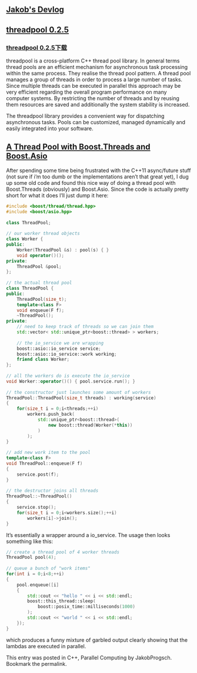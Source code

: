 ## [Jakob's Devlog](http://progsch.net/wordpress/?author=1)
## [threadpool 0.2.5](http://threadpool.sourceforge.net)
### [threadpool 0.2.5下载](https://sourceforge.net/projects/threadpool/files/threadpool/0.2.5%20%28Stable%29/threadpool-0_2_5-src.zip/download?use_mirror=jaist&download=)
threadpool is a cross-platform C++ thread pool library. In general terms thread pools are an efficient mechanism for asynchronous task processing within the same process. They realise the thread pool pattern.
A thread pool manages a group of threads in order to process a large number of tasks. Since multiple threads can be executed in parallel this approach may be very efficient regarding the overall program performance on many computer systems. By restricting the number of threads and by reusing them resources are saved and additionally the system stability is increased.

The threadpool library provides a convenient way for dispatching asynchronous tasks. Pools can be customized, managed dynamically and easily integrated into your software.

## [A Thread Pool with Boost.Threads and Boost.Asio](http://progsch.net/wordpress/?p=71)
After spending some time being frustrated with the C++11 async/future stuff (not sure if i’m too dumb or the implementations aren’t that great yet), I dug up some old code and found this nice way of doing a thread pool with Boost.Threads (obviously) and Boost.Asio. Since the code is actually pretty short for what it does I’ll just dump it here:
```cpp
#include <boost/thread/thread.hpp>
#include <boost/asio.hpp>
 
class ThreadPool;
 
// our worker thread objects
class Worker {
public:
    Worker(ThreadPool &s) : pool(s) { }
    void operator()();
private:
    ThreadPool &pool; 
};
 
// the actual thread pool
class ThreadPool {
public:
    ThreadPool(size_t);
    template<class F>
    void enqueue(F f);
    ~ThreadPool();
private:
    // need to keep track of threads so we can join them
    std::vector< std::unique_ptr<boost::thread> > workers;
     
    // the io_service we are wrapping
    boost::asio::io_service service;
    boost::asio::io_service::work working;
    friend class Worker;
};
 
// all the workers do is execute the io_service
void Worker::operator()() { pool.service.run(); }
 
// the constructor just launches some amount of workers
ThreadPool::ThreadPool(size_t threads) : working(service)
{
    for(size_t i = 0;i<threads;++i)
        workers.push_back(
            std::unique_ptr<boost::thread>(
                new boost::thread(Worker(*this))
            )
        );
}
 
// add new work item to the pool
template<class F>
void ThreadPool::enqueue(F f)
{
    service.post(f);
}
 
// the destructor joins all threads
ThreadPool::~ThreadPool()
{
    service.stop();
    for(size_t i = 0;i<workers.size();++i)
        workers[i]->join();
}
```
It’s essentially a wrapper around a io_service. The usage then looks something like this:
```cpp
// create a thread pool of 4 worker threads
ThreadPool pool(4);
 
// queue a bunch of "work items"
for(int i = 0;i<8;++i)
{
    pool.enqueue([i]
    {
        std::cout << "hello " << i << std::endl;
        boost::this_thread::sleep(
            boost::posix_time::milliseconds(1000)
        );
        std::cout << "world " << i << std::endl;
    });
}
```
which produces a funny mixture of garbled output clearly showing that the lambdas are executed in parallel.

This entry was posted in C++, Parallel Computing by JakobProgsch. Bookmark the permalink.
